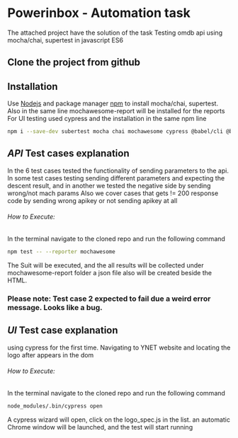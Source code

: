 # Powerinbox - Automation task

The attached project have the solution of the task
Testing omdb api using mocha/chai, supertest in javascript ES6
## Clone the project from github

## Installation

Use [Nodejs](https://nodejs.org/en/download/) and package manager [npm](https://www.npmjs.com/get-npm) to install mocha/chai, supertest.
Also in the same line mochawesome-report will be installed for the reports
For UI testing used cypress and the installation in the same npm line

```bash
npm i --save-dev subertest mocha chai mochawesome cypress @babel/cli @babel/core @babel/node @babel/register @babel/preset-env
```

## **_API_** Test cases explanation
In the 6 test cases tested the functionality of sending parameters to the api.
In some test cases testing sending different parameters and expecting the descent result, and in another we tested the negative side by sending wrong/not mach params
Also we cover cases that gets != 200 response code by sending wrong apikey or not sending apikey at all

###### How to Execute:
In the terminal navigate to the cloned repo and run the following command
```bash
npm test -- --reporter mochawesome
```
The Suit will be executed, and the all results will be collected under mochawesome-report folder
a json file also will be created beside the HTML.

### **Please note:** Test case 2 expected to fail due a weird error message. Looks like a bug.

## **_UI_** Test case explanation
using cypress for the first time.
Navigating to YNET website and locating the logo after appears in the dom

###### How to Execute:
In the terminal navigate to the cloned repo and run the following command
```bash
node_modules/.bin/cypress open
```
A cypress wizard will open, click on the logo_spec.js in the list. an automatic Chrome window will be launched, and the test will start running
